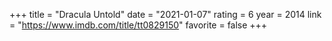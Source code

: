 +++
title = "Dracula Untold"
date = "2021-01-07"
rating = 6
year = 2014
link = "https://www.imdb.com/title/tt0829150"
favorite = false
+++
